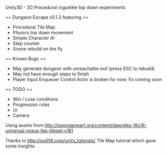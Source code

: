 Unity3D - 2D Procedural roguelike top down experiments

== Dungeon Escape v0.1.3 featuring ==
* Procedural Tile Map
* Physics top down movement
* Simple Character AI
* Step counter
* Scene rebuild on the fly

== Known Bugs ==
* May generate dungeon with unreachable exit (press ESC to rebuild)
* May not have enough steps to finish
* Player Input Enqueuer Control Actor is broken for now; fix coming soon

== TODO ==
* Win / Lose conditions
* Progression rules
* UI
* Camera

Using assets from http://opengameart.org/content/dawnlike-16x16-universal-rogue-like-tileset-v181

Thanks to http://quill18.com/unity_tutorials/ Tile Map tutorial which gave some insights.
